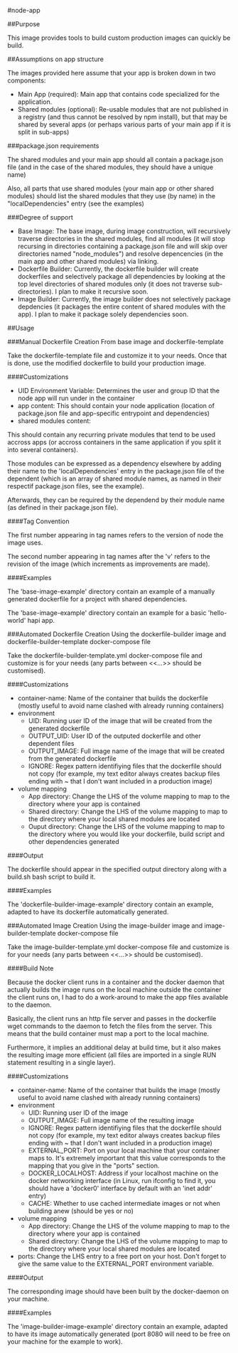 #node-app

##Purpose

This image provides tools to build custom production images can quickly be build.

##Assumptions on app structure

The images provided here assume that your app is broken down in two components:

- Main App (required): Main app that contains code specialized for the application.
- Shared modules (optional): Re-usable modules that are not published in a registry (and thus cannot be resolved by npm install), but that may be shared by several apps (or perhaps various parts of your main app if it is split in sub-apps)

###package.json requirements

The shared modules and your main app should all contain a package.json file (and in the case of the shared modules, they should have a unique name)

Also, all parts that use shared modules (your main app or other shared modules) should list the shared modules that they use (by name) in the "localDependencies" entry (see the examples)

###Degree of support

- Base Image: The base image, during image construction, will recursively traverse directories in the shared modules, find all modules (it will stop recursing in directories containing a package.json file and will skip over directories named "node_modules") and resolve depencencies (in the main app and other shared modules) via linking.
- Dockerfile Builder: Currently, the dockerfile builder will create dockerfiles and selectively package all dependencies by looking at the top level directories of shared modules only (it does not traverse sub-directories). I plan to make it recursive soon.
- Image Builder: Currently, the image builder does not selectively package depdencies (it packages the entire content of shared modules with the app). I plan to make it package solely dependencies soon.

##Usage

###Manual Dockerfile Creation From base image and dockerfile-template

Take the dockerfile-template file and customize it to your needs. Once that is done, use the modified dockerfile to build your production image.

####Customizations

- UID Environment Variable: Determines the user and group ID that the node app will run under in the container
- app content: This should contain your node application (location of package.json file and app-specific entrypoint and dependencies)
- shared modules content: 

This should contain any recurring private modules that tend to be used accross apps (or accross containers in the same application if you split it into several containers). 

Those modules can be expressed as a dependency elsewhere by adding their name to the 'localDependencies' entry in the package.json file of the dependent (which is an array of shared module names, as named in their respectif package.json files, see the example).

Afterwards, they can be required by the dependend by their module name (as defined in their package.json file).

####Tag Convention

The first number appearing in tag names refers to the version of node the image uses. 

The second number appearing in tag names after the 'v' refers to the revision of the image (which increments as improvements are made).

####Examples

The 'base-image-example' directory contain an example of a manually generated dockerfile for a project with shared dependencies.

The 'base-image-example' directory contain an example for a basic 'hello-world' hapi app.

###Automated Dockerfile Creation Using the dockerfile-builder image and dockerfile-builder-template docker-compose file

Take the dockerfile-builder-template.yml docker-compose file and customize is for your needs (any parts between <<...>> should be customised).

####Customizations

* container-name: Name of the container that builds the dockerfile (mostly useful to avoid name clashed with already running containers)
* environment
    * UID: Running user ID of the image that will be created from the generated dockerfile
    * OUTPUT_UID: User ID of the outputed dockerfile and other dependent files
    * OUTPUT_IMAGE: Full image name of the image that will be created from the generated dockerfile
    * IGNORE: Regex pattern identifiying files that the dockerfile should not copy (for example, my text editor always creates backup files ending with ~ that I don't want included in a production image)
* volume mapping
    * App directory: Change the LHS of the volume mapping to map to the directory where your app is contained
    * Shared directory: Change the LHS of the volume mapping to map to the directory where your local shared modules are located
    * Ouput directory: Change the LHS of the volume mapping to map to the directory where you would like your dockerfile, build script and other dependencies generated

####Output

The dockerfile should appear in the specified output directory along with a build.sh bash script to build it.

####Examples

The 'dockerfile-builder-image-example' directory contain an example, adapted to have its dockerfile automatically generated.

###Automated Image Creation Using the image-builder image and image-builder-template docker-compose file

Take the image-builder-template.yml docker-compose file and customize is for your needs (any parts between <<...>> should be customised).

####Build Note

Because the docker client runs in a container and the docker daemon that actually builds the image runs on the local machine outside the container the client runs on, I had to do a work-around to make the app files available to the daemon.

Basically, the client runs an http file server and passes in the dockerfile wget commands to the daemon to fetch the files from the server. This means that the build container must map a port to the local machine.

Furthermore, it implies an additional delay at build time, but it also makes the resulting image more efficient (all files are imported in a single RUN statement resulting in a single layer).

####Customizations

* container-name: Name of the container that builds the image (mostly useful to avoid name clashed with already running containers)
* environment
    * UID: Running user ID of the image
    * OUTPUT_IMAGE: Full image name of the resulting image
    * IGNORE: Regex pattern identifiying files that the dockerfile should not copy (for example, my text editor always creates backup files ending with ~ that I don't want included in a production image)
    * EXTERNAL_PORT: Port on your local machine that your container maps to. It's extremely important that this value corresponds to the mapping that you give in the "ports" section.
    * DOCKER_LOCALHOST: Address if your localhost machine on the docker networking interface (in Linux, run ifconfig to find it, you should have a 'docker0' interface by default with an 'inet addr' entry)
    * CACHE: Whether to use cached intermediate images or not when building anew (should be yes or no) 
* volume mapping
    * App directory: Change the LHS of the volume mapping to map to the directory where your app is contained
    * Shared directory: Change the LHS of the volume mapping to map to the directory where your local shared modules are located
* ports: Change the LHS entry to a free port on your host. Don't forget to give the same value to the EXTERNAL_PORT environment variable.
    
####Output

The corresponding image should have been built by the docker-daemon on your machine. 

####Examples

The 'image-builder-image-example' directory contain an example, adapted to have its image automatically generated (port 8080 will need to be free on your machine for the example to work).
